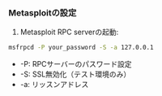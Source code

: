 

### Metasploitの設定

1. Metasploit RPC serverの起動:

``` bash
msfrpcd -P your_password -S -a 127.0.0.1
```

- -P: RPCサーバーのパスワード設定
- -S: SSL無効化（テスト環境のみ）
- -a: リッスンアドレス